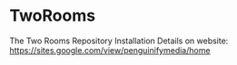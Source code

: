 # TwoRooms
The Two Rooms Repository
Installation Details on website: https://sites.google.com/view/penguinifymedia/home
